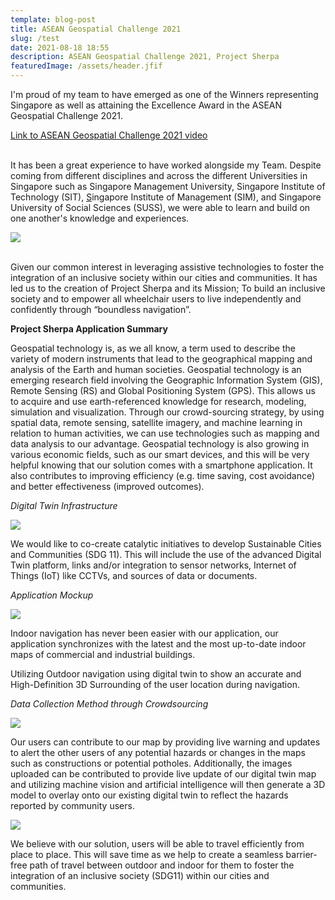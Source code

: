 ```yaml
---
template: blog-post
title: ASEAN Geospatial Challenge 2021
slug: /test
date: 2021-08-18 18:55
description: ASEAN Geospatial Challenge 2021, Project Sherpa
featuredImage: /assets/header.jfif
---
```

I'm proud of my team to have emerged as one of the Winners representing Singapore as well as attaining the Excellence Award in the ASEAN Geospatial Challenge 2021.

[Link to ASEAN Geospatial Challenge 2021 video](https://bit.ly/3ClX5Zb)

\
It has been a great experience to have worked alongside my Team. Despite coming from different disciplines and across the different Universities in Singapore such as [](https://www.linkedin.com/company/singapore-management-university/)Singapore Management University, [](https://www.linkedin.com/company/singapore-institute-of-technology/)Singapore Institute of Technology (SIT), [S](https://www.linkedin.com/company/singapore-institute-of-management/)ingapore Institute of Management (SIM), and Singapore University of Social Sciences (SUSS), we were able to learn and build on one another's knowledge and experiences.

![](/assets/team.jfif)

\
Given our common interest in leveraging assistive technologies to foster the integration of an inclusive society within our cities and communities. It has led us to the creation of Project Sherpa and its Mission; To build an inclusive society and to empower all wheelchair users to live independently and confidently through “boundless navigation”.

**Project Sherpa Application Summary** 

Geospatial technology is, as we all know, a term used to describe the variety of modern instruments that lead to the geographical mapping and analysis of the Earth and human societies. Geospatial technology is an emerging research field involving the Geographic Information System (GIS), Remote Sensing (RS) and Global Positioning System (GPS). This allows us to acquire and use earth-referenced knowledge for research, modeling, simulation and visualization. Through our crowd-sourcing strategy, by using spatial data, remote sensing, satellite imagery, and machine learning in relation to human activities, we can use technologies such as mapping and data analysis to our advantage. Geospatial technology is also growing in various economic fields, such as our smart devices, and this will be very helpful knowing that our solution comes with a smartphone application. It also contributes to improving efficiency (e.g. time saving, cost avoidance) and better effectiveness (improved outcomes).

*Digital Twin Infrastructure*

![](/assets/digitwin.png)

We would like to co-create catalytic initiatives to develop Sustainable Cities and Communities (SDG 11). This will include the use of the advanced Digital Twin platform, links and/or integration to sensor networks, Internet of Things (IoT) like CCTVs, and sources of data or documents. 

*Application Mockup*

![](/assets/inout.png)

Indoor navigation has never been easier with our application, our application synchronizes with the latest and the most up-to-date indoor maps of commercial and industrial buildings.

Utilizing Outdoor navigation using digital twin to show an accurate and High-Definition 3D Surrounding of the user location during navigation.

*Data Collection Method through Crowdsourcing*

![](/assets/crowd.png)

Our users can contribute to our map by providing live warning and updates to alert the other users of any potential hazards or changes in the maps such as constructions or potential potholes. Additionally, the images uploaded can be contributed to provide live update of our digital twin map and utilizing machine vision and artificial intelligence will then generate a 3D model to overlay onto our existing digital twin to reflect the hazards reported by community users.

![](/assets/object.png)

We believe with our solution, users will be able to travel efficiently from place to place. This will save time as we help to create a seamless barrier-free path of travel between outdoor and indoor for them to foster the integration of an inclusive society (SDG11) within our cities and communities.